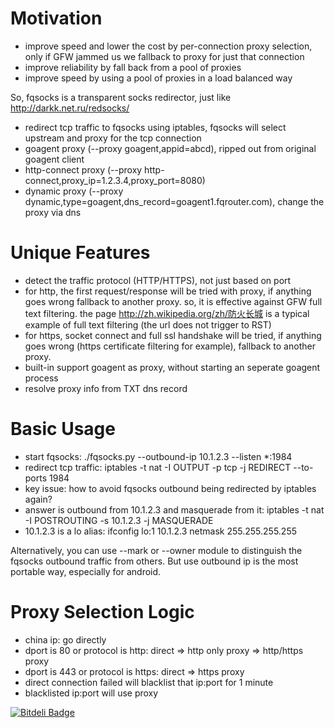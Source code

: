 Motivation
==========

* improve speed and lower the cost by per-connection proxy selection, only if GFW jammed us we fallback to proxy for just that connection
* improve reliability by fall back from a pool of proxies
* improve speed by using a pool of proxies in a load balanced way

So, fqsocks is a transparent socks redirector, just like http://darkk.net.ru/redsocks/

* redirect tcp traffic to fqsocks using iptables, fqsocks will select upstream and proxy for the tcp connection
* goagent proxy (--proxy goagent,appid=abcd), ripped out from original goagent client
* http-connect proxy (--proxy http-connect,proxy_ip=1.2.3.4,proxy_port=8080)
* dynamic proxy (--proxy dynamic,type=goagent,dns_record=goagent1.fqrouter.com), change the proxy via dns

Unique Features
===============

* detect the traffic protocol (HTTP/HTTPS), not just based on port
* for http, the first request/response will be tried with proxy, if anything goes wrong fallback to another proxy.
so, it is effective against GFW full text filtering.
the page http://zh.wikipedia.org/zh/防火长城‎ is a typical example of full text filtering (the url does not trigger to RST)
* for https, socket connect and full ssl handshake will be tried, if anything goes wrong (https certificate filtering for example), fallback to another proxy.
* built-in support goagent as proxy, without starting an seperate goagent process
* resolve proxy info from TXT dns record

Basic Usage
===========

* start fqsocks: ./fqsocks.py --outbound-ip 10.1.2.3 --listen *:1984
* redirect tcp traffic: iptables -t nat -I OUTPUT -p tcp -j REDIRECT --to-ports 1984
* key issue: how to avoid fqsocks outbound being redirected by iptables again?
* answer is outbound from 10.1.2.3 and masquerade from it: iptables -t nat -I POSTROUTING -s 10.1.2.3 -j MASQUERADE
* 10.1.2.3 is a lo alias: ifconfig lo:1 10.1.2.3 netmask 255.255.255.255

Alternatively, you can use --mark or --owner module to distinguish the fqsocks outbound traffic from others.
But use outbound ip is the most portable way, especially for android.

Proxy Selection Logic
=====================

* china ip: go directly
* dport is 80 or protocol is http: direct => http only proxy => http/https proxy
* dport is 443 or protocol is https: direct => https proxy
* direct connection failed will blacklist that ip:port for 1 minute
* blacklisted ip:port will use proxy


[![Bitdeli Badge](https://d2weczhvl823v0.cloudfront.net/fqrouter/fqsocks/trend.png)](https://bitdeli.com/free "Bitdeli Badge")

